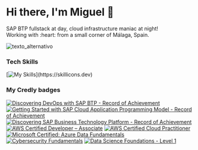 # Hi there, I'm Miguel 👋
<p>SAP BTP fullstack at day, cloud infrastructure maniac at night!<br>
Working with :heart: from a small corner of Málaga, Spain. </p> 

![texto_alternativo](https://i.pinimg.com/originals/ca/26/2e/ca262e0354eea311c41134c3e4bc3bc2.gif)
### Tech Skills
[![My Skills](https://skillicons.dev/icons?i=java,python,go,js,ts,nodejs,azure,aws,linux,kubernetes,docker,terraform,)](https://skillicons.dev)

### My Credly badges
<!--START_SECTION:badges-->
[![Discovering DevOps with SAP BTP - Record of Achievement](https://images.credly.com/size/110x110/images/177db474-44c1-41b9-92d2-433543ff2802/image.png)](http://www.credly.com/badges/4f3250e2-a4cb-4cf4-93c0-85924ed222e1 "Discovering DevOps with SAP BTP - Record of Achievement")
[![Getting Started with SAP Cloud Application Programming Model - Record of Achievement](https://images.credly.com/size/110x110/images/92fcc4d7-128a-4903-9e1f-893aa36db8e2/image.png)](http://www.credly.com/badges/ca40be0c-1a93-4ec0-82eb-9eee8db7f0b5 "Getting Started with SAP Cloud Application Programming Model - Record of Achievement")
[![Discovering SAP Business Technology Platform - Record of Achievement](https://images.credly.com/size/110x110/images/925249e7-8b3d-45b7-a3f8-25d816116473/image.png)](http://www.credly.com/badges/b9c4a90b-43cc-4a3a-ac5a-79fb1b7cd0b2 "Discovering SAP Business Technology Platform - Record of Achievement")
[![AWS Certified Developer – Associate](https://images.credly.com/size/110x110/images/b9feab85-1a43-4f6c-99a5-631b88d5461b/image.png)](http://www.credly.com/badges/3abfba41-cd3d-4706-b243-8b30c3ac79fe "AWS Certified Developer – Associate")
[![AWS Certified Cloud Practitioner](https://images.credly.com/size/110x110/images/00634f82-b07f-4bbd-a6bb-53de397fc3a6/image.png)](http://www.credly.com/badges/1006ea66-0c8d-4ff8-9279-a33dd26cc9cf "AWS Certified Cloud Practitioner")
[![Microsoft Certified: Azure Data Fundamentals](https://images.credly.com/size/110x110/images/70eb1e3f-d4de-4377-a062-b20fb29594ea/azure-data-fundamentals-600x600.png)](http://www.credly.com/badges/eef76767-2fc0-4dbc-8e7f-e0d8cf3a8000 "Microsoft Certified: Azure Data Fundamentals")
[![Cybersecurity Fundamentals](https://images.credly.com/size/110x110/images/50b96632-6cbb-40b7-ac0e-b83f49ff7f94/image.png)](http://www.credly.com/badges/1ce83833-91c9-4b37-b6db-4b1f7002d76b "Cybersecurity Fundamentals")
[![Data Science Foundations - Level 1](https://images.credly.com/size/110x110/images/5950e6bd-1d0b-40f0-9313-4b2fa36622ce/blob)](http://www.credly.com/badges/f9ef9e59-5684-4f04-92f9-75aaf3259d22 "Data Science Foundations - Level 1")
<!--END_SECTION:badges-->
